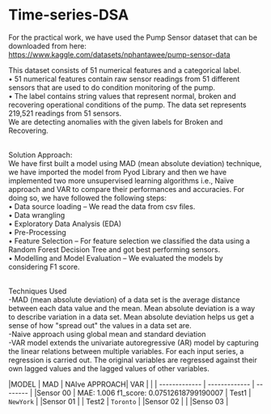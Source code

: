 # Time-series-DSA

For the practical work, we have used the Pump Sensor dataset that can be downloaded from here: <br />
https://www.kaggle.com/datasets/nphantawee/pump-sensor-data  <br />

This dataset consists of 51 numerical features and a categorical label.  <br />
•	51 numerical features contain raw sensor readings from 51 different sensors that are used to do condition monitoring of the pump. <br />
•	The label contains string values that represent normal, broken and recovering operational conditions of the pump. The data set represents 219,521 readings from 51 sensors. <br />
We are detecting anomalies with the given labels for Broken and Recovering.  <br /> <br />

Solution Approach: <br />
We have first built a model using MAD (mean absolute deviation) technique, we have imported the model from Pyod Library and then we have implemented two more unsupervised learning algorithms i.e., Naïve approach and VAR to compare their performances and accuracies. For doing so, we have followed the following steps: <br />
•	Data source loading – We read the data from csv files.  <br />
•	Data wrangling <br />
•	Exploratory Data Analysis (EDA) <br />
•	Pre-Processing <br />
•	Feature Selection – For feature selection we classified the data using a Random Forest Decision Tree and got best performing sensors. <br />
•	Modelling and Model Evaluation – We evaluated the models by considering F1 score. <br /> <br />

Techniques Used  <br />
-MAD (mean absolute deviation) of a data set is the average distance between each data value and the mean. Mean absolute deviation is a way to describe variation in a data set. Mean absolute deviation helps us get a sense of how "spread out" the values in a data set are. <br />
-Naive approach using global mean and standard deviation <br />
-VAR model extends the univariate autoregressive (AR) model by capturing the linear relations between multiple variables. For each input series, a regression is carried out. The original variables are regressed against their own lagged values and the lagged values of other variables. 

 |MODEL     |  MAD          | NAIve APPROACH|  VAR        |
 |          | ------------- | ------------- | --------    |
 |Sensor 00 | MAE: 1.006 
             f1_score: 0.07512618799190007 | Test1         | `NewYork`   |
 |Sensor 01 | | Test2         | `Toronto`   |
 |Sensor 02 |    |
 |Senso 03  |
